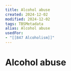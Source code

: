 ```yaml
---
title: Alcohol abuse
created: 2024-12-02
modified: 2024-12-02
tags: TBSMetadata
alias: Alcohol abuse
usedFor:
- "[[847 Alcoholism]]"
---
```

# Alcohol abuse
